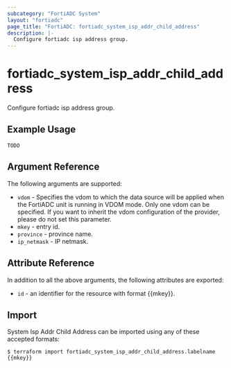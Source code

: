 ```yaml
---
subcategory: "FortiADC System"
layout: "fortiadc"
page_title: "FortiADC: fortiadc_system_isp_addr_child_address"
description: |-
  Configure fortiadc isp address group.
---
```


# fortiadc_system_isp_addr_child_address
Configure fortiadc isp address group.

## Example Usage
```hcl
TODO
```

## Argument Reference

The following arguments are supported:

* `vdom` - Specifies the vdom to which the data source will be applied when the FortiADC unit is running in VDOM mode. Only one vdom can be specified. If you want to inherit the vdom configuration of the provider, please do not set this parameter.
* `mkey` - entry id.
* `province` - province name. 
* `ip_netmask` - IP netmask. 

## Attribute Reference

In addition to all the above arguments, the following attributes are exported:
* `id` - an identifier for the resource with format {{mkey}}.

## Import
 System Isp Addr Child Address can be imported using any of these accepted formats:
```
$ terraform import fortiadc_system_isp_addr_child_address.labelname {{mkey}}
```
